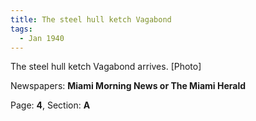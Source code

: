 ```yaml
---  
title: The steel hull ketch Vagabond  
tags:  
  - Jan 1940  
---  
```

  
The steel hull ketch Vagabond arrives. [Photo]  
  
Newspapers: **Miami Morning News or The Miami Herald**  
  
Page: **4**, Section: **A** 
